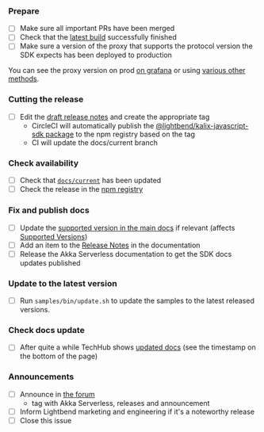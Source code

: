 ### Prepare

- [ ] Make sure all important PRs have been merged
- [ ] Check that the [latest build](https://app.circleci.com/pipelines/github/lightbend/kalix-javascript-sdk) successfully finished
- [ ] Make sure a version of the proxy that supports the protocol version the SDK expects has been deployed to production

You can see the proxy version on prod [on grafana](https://lightbendcloud.grafana.net/d/ebzw4ARnz/prod-akka-serverless-operations-dashboard?orgId=1) or using [various other methods](https://github.com/lightbend/akkaserverless/wiki/Versioning-and-how-to-determine-what-version-is-running).

### Cutting the release

- [ ] Edit the [draft release notes](https://github.com/lightbend/kalix-javascript-sdk/releases) and create the appropriate tag
    - CircleCI will automatically publish the [@lightbend/kalix-javascript-sdk package](https://www.npmjs.com/package/@lightbend/kalix-javascript-sdk) to the npm registry based on the tag
    - CI will update the docs/current branch

### Check availability

- [ ] Check that [`docs/current`](https://github.com/lightbend/kalix-javascript-sdk/commits/docs/current) has been updated
- [ ] Check the release in the [npm registry](https://www.npmjs.com/package/@lightbend/kalix-javascript-sdk)

### Fix and publish docs

- [ ] Update the [supported version in the main docs](https://github.com/lightbend/akkaserverless-docs/blob/master/docs/modules/ROOT/partials/include.adoc#L20) if relevant (affects [Supported Versions](https://docs.kalix.io/setting-up/index.html#_supported_languages))
- [ ] Add an item to the [Release Notes](https://github.com/lightbend/akkaserverless-docs/blob/master/docs/modules/release-notes/pages/index.adoc) in the documentation
- [ ] Release the Akka Serverless documentation to get the SDK docs updates published

### Update to the latest version

- [ ] Run `samples/bin/update.sh` to update the samples to the latest released versions.

### Check docs update

- [ ] After quite a while TechHub shows [updated docs](https://docs.kalix.io/index.html) (see the timestamp on the bottom of the page)

### Announcements

- [ ] Announce in [the forum](https://discuss.lightbend.com/c/akka-serverless/40)
    - tag with Akka Serverless, releases and announcement
- [ ] Inform Lightbend marketing and engineering if it's a noteworthy release
- [ ] Close this issue
